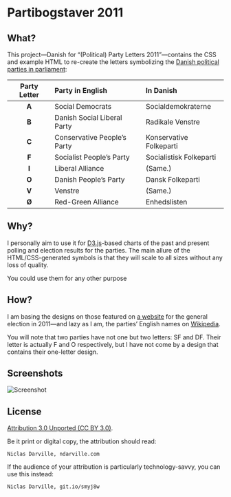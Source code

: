 Partibogstaver 2011
===================

What?
-----
This project—Danish for “(Political) Party Letters 2011”—contains the CSS and example HTML to re-create the letters symbolizing the [Danish political parties in parliament][wiki]:

 Party Letter      | Party in English            | In Danish
:-----------------:|:----------------------------|:-----------------------
 **A**             | Social Democrats            | Socialdemokraterne
 **B**             | Danish Social Liberal Party | Radikale Venstre
 **C**             | Conservative People’s Party | Konservative Folkeparti
 **F**             | Socialist People’s Party    | Socialistisk Folkeparti
 **I**             | Liberal Alliance            | (Same.)
 **O**             | Danish People’s Party       | Dansk Folkeparti
 **V**             | Venstre                     | (Same.)
 **Ø**             | Red-Green Alliance          | Enhedslisten

Why?
----
I personally aim to use it for [D3.js][d3js]-based charts of the past and present polling and election results for the parties. The main allure of the HTML/CSS-generated symbols is that they will scale to all sizes without any loss of quality.

You could use them for any other purpose

How?
----
I am basing the designs on those featured on [a website][inspiration] for the general election in 2011—and lazy as I am, the parties’ English names on [Wikipedia][wiki].

You will note that two parties have not one but two letters: SF and DF. Their letter is actually F and O respectively, but I have not come by a design that contains their one-letter design.

Screenshots
-----------
![Screenshot][screenshot]

License
-------
[Attribution 3.0 Unported (CC BY 3.0)][license].

Be it print or digital copy, the attribution should read:

`Niclas Darville, ndarville.com`

If the audience of your attribution is particularly technology-savvy, you can use this instead:

`Niclas Darville, git.io/smyj8w`


[wiki]:        https://en.wikipedia.org/wiki/Danish_political_parties
[d3js]:        http://d3js.org/
[inspiration]: http://folketingsvalg-2011.dk
[screenshot]:  https://raw.github.com/ndarville/microprojects/master/partibogstaver-2011/screenshot.png
[license]:     http://creativecommons.org/licenses/by/3.0/deed.en_GB
